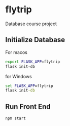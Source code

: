 # flytrip
Database course project

## Initialize Database
For macos
```bash
export FLASK_APP=flytrip
flask init-db
```
for Windows
```bat
set FLASK_APP=flytrip
flask init-db
```
## Run Front End
```bat
npm start
```
